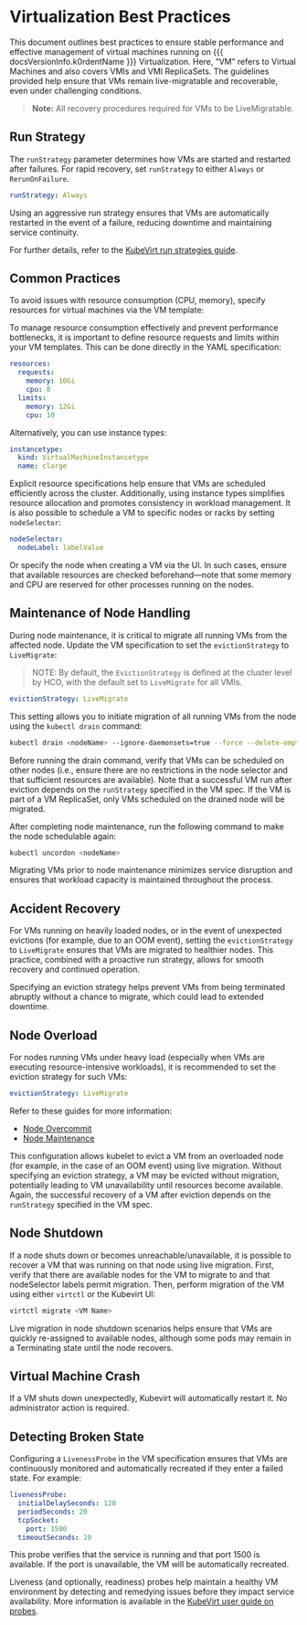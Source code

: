 # Virtualization Best Practices

This document outlines best practices to ensure stable performance and effective management of virtual machines running on {{{ docsVersionInfo.k0rdentName }}} Virtualization. Here, “VM” refers to Virtual Machines and also covers VMIs and VMI ReplicaSets. The guidelines provided help ensure that VMs remain live-migratable and recoverable, even under challenging conditions.

> **Note:** All recovery procedures required for VMs to be LiveMigratable.

## Run Strategy

The `runStrategy` parameter determines how VMs are started and restarted after failures. For rapid recovery, set `runStrategy` to either `Always` or `RerunOnFailure`.

```yaml
runStrategy: Always
```

Using an aggressive run strategy ensures that VMs are automatically restarted in the event of a failure, reducing downtime and maintaining service continuity.

For further details, refer to the [KubeVirt run strategies guide](https://kubevirt.io/user-guide/compute/run_strategies/).

## Common Practices

To avoid issues with resource consumption (CPU, memory), specify resources for virtual machines via the VM template:

To manage resource consumption effectively and prevent performance bottlenecks, it is important to define resource requests and limits within your VM templates. This can be done directly in the YAML specification:

```yaml
resources:
  requests:
    memory: 10Gi
    cpu: 8
  limits:
    memory: 12Gi
    cpu: 10
```

Alternatively, you can use instance types:

```yaml
instancetype:
  kind: VirtualMachineInstancetype
  name: clarge
```

Explicit resource specifications help ensure that VMs are scheduled efficiently across the cluster. Additionally, using instance types simplifies resource allocation and promotes consistency in workload management. It is also possible to schedule a VM to specific nodes or racks by setting `nodeSelector`:

```yaml
nodeSelector:
  nodeLabel: labelValue
```

Or specify the node when creating a VM via the UI. In such cases, ensure that available resources are checked beforehand—note that some memory and CPU are reserved for other processes running on the nodes.

## Maintenance of Node Handling

During node maintenance, it is critical to migrate all running VMs from the affected node. Update the VM specification to set the `evictionStrategy` to `LiveMigrate`:

> NOTE: 
> By default, the `EvictionStrategy` is defined at the cluster level by HCO, with the default set to `LiveMigrate` for all VMIs.

```yaml
evictionStrategy: LiveMigrate
```

This setting allows you to initiate migration of all running VMs from the node using the `kubectl drain` command:

```bash
kubectl drain <nodeName> --ignore-daemonsets=true --force --delete-emptydir-data
```

Before running the drain command, verify that VMs can be scheduled on other nodes (i.e., ensure there are no restrictions in the node selector and that sufficient resources are available). Note that a successful VM run after eviction depends on the `runStrategy` specified in the VM spec. If the VM is part of a VM ReplicaSet, only VMs scheduled on the drained node will be migrated.

After completing node maintenance, run the following command to make the node schedulable again:

```bash
kubectl uncordon <nodeName>
```

Migrating VMs prior to node maintenance minimizes service disruption and ensures that workload capacity is maintained throughout the process.

## Accident Recovery

For VMs running on heavily loaded nodes, or in the event of unexpected evictions (for example, due to an OOM event), setting the `evictionStrategy` to `LiveMigrate` ensures that VMs are migrated to healthier nodes. This practice, combined with a proactive run strategy, allows for smooth recovery and continued operation.

Specifying an eviction strategy helps prevent VMs from being terminated abruptly without a chance to migrate, which could lead to extended downtime.

## Node Overload

For nodes running VMs under heavy load (especially when VMs are executing resource-intensive workloads), it is recommended to set the eviction strategy for such VMs:

```yaml
evictionStrategy: LiveMigrate
```

Refer to these guides for more information:  
- [Node Overcommit](https://kubevirt.io/user-guide/compute/node_overcommit/)  
- [Node Maintenance](https://kubevirt.io/user-guide/cluster_admin/node_maintenance/)

This configuration allows kubelet to evict a VM from an overloaded node (for example, in the case of an OOM event) using live migration. Without specifying an eviction strategy, a VM may be evicted without migration, potentially leading to VM unavailability until resources become available. Again, the successful recovery of a VM after eviction depends on the `runStrategy` specified in the VM spec.

## Node Shutdown

If a node shuts down or becomes unreachable/unavailable, it is possible to recover a VM that was running on that node using live migration. First, verify that there are available nodes for the VM to migrate to and that nodeSelector labels permit migration. Then, perform migration of the VM using either `virtctl` or the Kubevirt UI:

```bash
virtctl migrate <VM Name>
```

Live migration in node shutdown scenarios helps ensure that VMs are quickly re-assigned to available nodes, although some pods may remain in a Terminating state until the node recovers.



## Virtual Machine Crash

If a VM shuts down unexpectedly, Kubevirt will automatically restart it. No administrator action is required.

## Detecting Broken State

Configuring a `LivenessProbe` in the VM specification ensures that VMs are continuously monitored and automatically recreated if they enter a failed state. For example:

```yaml
livenessProbe:
  initialDelaySeconds: 120
  periodSeconds: 20
  tcpSocket:
    port: 1500
  timeoutSeconds: 10
```

This probe verifies that the service is running and that port 1500 is available. If the port is unavailable, the VM will be automatically recreated.

Liveness (and optionally, readiness) probes help maintain a healthy VM environment by detecting and remedying issues before they impact service availability. More information is available in the [KubeVirt user guide on probes](https://kubevirt.io/user-guide/user_workloads/liveness_and_readiness_probes/).

